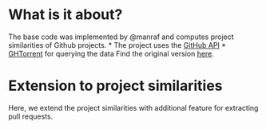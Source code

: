 # What is it about?

The base code was implemented by @manraf [](https://github.com/manraf) and computes project similarities of Github projects. 
	* The project uses the [GitHub API](https://developer.github.com/v3/)
	* [GHTorrent](http://ghtorrent.org/) for querying the data
Find the original version [here](https://github.com/manraf/git-project-similarities.git).

# Extension to project similarities

Here, we extend the project similarities with additional feature for extracting pull requests.